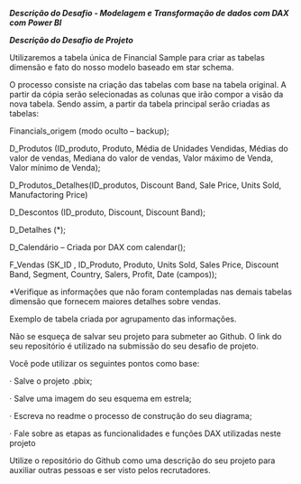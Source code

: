 ***Descrição do Desafio - Modelagem e Transformação de dados com DAX com Power BI***

***Descrição do Desafio de Projeto***

Utilizaremos a tabela única de Financial Sample para criar as tabelas dimensão e fato do nosso modelo baseado em star schema.

O processo consiste na criação das tabelas com base na tabela original. A partir da cópia serão selecionadas as colunas que irão compor a visão da nova tabela. Sendo assim, a partir da tabela principal serão criadas as tabelas:

Financials_origem (modo oculto – backup);


D_Produtos (ID_produto, Produto, Média de Unidades Vendidas, Médias do valor de vendas, Mediana do valor de vendas, Valor máximo de Venda, Valor mínimo de Venda);

D_Produtos_Detalhes(ID_produtos, Discount Band, Sale Price, Units Sold, Manufactoring Price)

D_Descontos (ID_produto, Discount, Discount Band);

D_Detalhes (*);

D_Calendário – Criada por DAX com calendar();

F_Vendas (SK_ID , ID_Produto, Produto, Units Sold, Sales Price, Discount Band, Segment, Country, Salers, Profit, Date (campos));


*Verifique as informações que não foram contempladas nas demais tabelas dimensão que fornecem maiores detalhes sobre vendas.

Exemplo de tabela criada por agrupamento das informações.

Não se esqueça de salvar seu projeto para submeter ao Github. O link do seu repositório é utilizado na submissão do seu desafio de projeto.

Você pode utilizar os seguintes pontos como base:

· Salve o projeto .pbix;

· Salve uma imagem do seu esquema em estrela;

· Escreva no readme o processo de construção do seu diagrama;

· Fale sobre as etapas as funcionalidades e funções DAX utilizadas neste projeto

Utilize o repositório do Github como uma descrição do seu projeto para auxiliar outras pessoas e ser visto pelos recrutadores.
